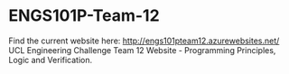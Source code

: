 # ENGS101P-Team-12
Find the current website here: http://engs101pteam12.azurewebsites.net/
UCL Engineering Challenge Team 12 Website - Programming Principles, Logic and Verification.
